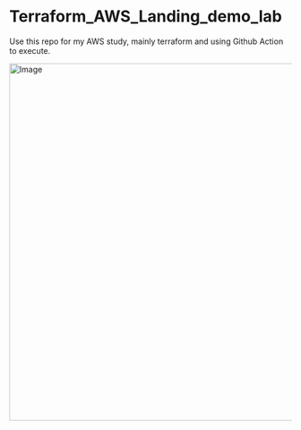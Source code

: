 # Terraform_AWS_Landing_demo_lab
Use this repo for my AWS study, mainly terraform and using Github Action to execute.

<img width="1592" height="638" alt="Image" src="https://github.com/user-attachments/assets/1334e3e5-7d35-47c4-ac45-2092147e5750" />
